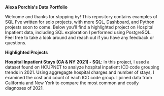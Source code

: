 **Alexa Porchia's Data Portfolio**

Welcome and thanks for stopping by! This repository contains examples of SQL I've written for solo projects, with more SQL, Dashboard, and Python projests soon to come. Below you'll find a highlighted project on Hospital Inpatient data, including SQL exploration I performed using PostgreSQL. Feel free to take a look around and reach out if you have any feedback or questions.

**Highlighted Projects**

**Hospital Inpatient Stays (CA & NY 2021) - SQL**: In this project, I used a dataset found on HCUPNET to analyze hospital inpatient ICD code grouping trends in 2021. Using aggregagte hospital charges and number of stays, I examined the cost and count of each ICD code group. I joined data from California and New York to compare the most common and costly diagnoses of 2021.
